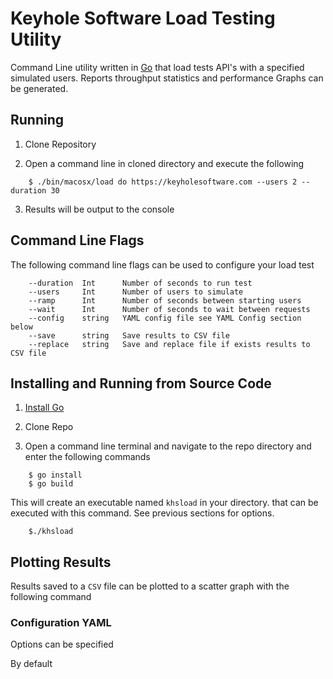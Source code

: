 # Keyhole Software Load Testing Utility

Command Line utility written in [Go](https://go.dev) that load tests API's with a specified simulated users. Reports throughput statistics and performance Graphs can be generated. 

## Running 

1. Clone Repository 

2. Open a command line in cloned directory and execute the following

```
    $ ./bin/macosx/load do https://keyholesoftware.com --users 2 --duration 30 
```
3. Results will be output to the console 

## Command Line Flags 

The following command line flags can be used to configure your load test

```
    --duration  Int      Number of seconds to run test
    --users     Int      Number of users to simulate 
    --ramp      Int      Number of seconds between starting users
    --wait      Int      Number of seconds to wait between requests  
    --config    string   YAML config file see YAML Config section below
    --save      string   Save results to CSV file
    --replace   string   Save and replace file if exists results to CSV file
```
## Installing and Running from Source Code

1. [Install Go](https://go.dev/doc/install) 

2. Clone Repo 

3. Open a command line terminal and navigate to the repo directory and enter the following commands 

```
    $ go install
    $ go build  
```

This will create an executable named `khsload` in your directory. that can be executed with this command. See previous sections for options.

```
    $./khsload 
```

## Plotting Results 

Results saved to a `CSV` file can be plotted to a scatter graph with the following command 





### Configuration YAML 

Options can be specified 

By default 






